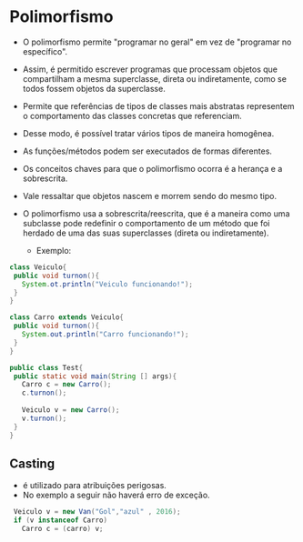 # Polimorfismo

- O polimorfismo permite "programar no geral" em vez de "programar no específico".
- Assim, é permitido escrever programas que processam objetos que compartilham a mesma superclasse, direta ou indiretamente, como se todos fossem objetos da superclasse.
- Permite que referências de tipos de classes mais abstratas representem o comportamento das classes concretas que referenciam. 
- Desse modo, é possível tratar vários tipos de maneira homogênea.
- As funções/métodos podem ser executados de formas diferentes.
- Os conceitos chaves para que o polimorfismo ocorra é a herança e a sobrescrita.
- Vale ressaltar que objetos nascem e morrem sendo do mesmo tipo.
- O polimorfismo usa a sobrescrita/reescrita, que é a maneira como uma subclasse pode redefinir o comportamento de um método que foi herdado de uma das suas superclasses (direta ou indiretamente).

    - Exemplo:
    
 ```java
 class Veiculo{
  public void turnon(){
    System.ot.println("Veiculo funcionando!");
  }
}
 
 class Carro extends Veiculo{
  public void turnon(){
    System.out.println("Carro funcionando!");
  }
}

public class Test{
  public static void main(String [] args){
    Carro c = new Carro();
    c.turnon();
    
    Veiculo v = new Carro();
    v.turnon();
  }
}
 
```
 ## Casting
 
 - é utilizado para atribuições perigosas.
 - No exemplo a seguir não haverá erro de exceção.
 
 ```java
  Veiculo v = new Van("Gol","azul" , 2016);
  if (v instanceof Carro)
    Carro c = (carro) v;
  ```
 
